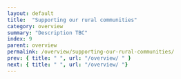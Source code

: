 ```yaml
---
layout: default
title:  "Supporting our rural communities"
category: overview
summary: "Description TBC"
index: 9
parent: overview
permalink: /overview/supporting-our-rural-communities/
prev: { title: " ", url: "/overview/ " }
next: { title: " ", url: "/overview/ "}
---
```


